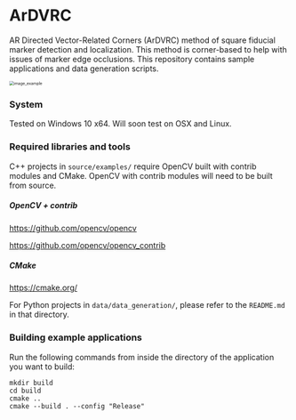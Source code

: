 # ArDVRC
AR Directed Vector-Related Corners (ArDVRC) method of square fiducial marker detection and localization. This method is corner-based to help with issues of marker edge occlusions. This repository contains sample applications and data generation scripts.

<img src="http://graphics.ucdenver.edu/img/ardvrc_image_example.png" alt="image_example" style="zoom: 50%;" />

### System

Tested on Windows 10 x64. Will soon test on OSX and Linux.

### Required libraries and tools

C++ projects in `source/examples/` require OpenCV built with contrib modules and CMake. OpenCV with contrib modules will need to be built from source.

##### OpenCV + contrib

https://github.com/opencv/opencv

https://github.com/opencv/opencv_contrib

##### CMake

https://cmake.org/

For Python projects in `data/data_generation/`, please refer to the `README.md` in that directory.

### Building example applications

Run the following commands from inside the directory of the application you want to build:
```
mkdir build
cd build
cmake ..
cmake --build . --config "Release"
```
